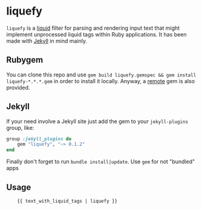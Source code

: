 # liquefy

`liquefy` is a [liquid][1] filter for parsing and rendering input text that
might implement unprocessed liquid tags within Ruby applications. It has been
made with [Jekyll][3] in mind mainly.

## Rubygem

You can clone this repo and use `gem build liquefy.gemspec && gem install
liquefy-*.*.*.gem` in order to install it locally. Anyway, a [remote][2] gem
is also provided.

## Jekyll

If your need involve a Jekyll site just add the gem to your `jekyll-plugins`
group, like:

```ruby
group :jekyll_plugins do
    gem "liquefy", "~> 0.1.2"
end
```

Finally don't forget to run `bundle install|update`. Use `gem` for not 
"bundled" apps

## Usage

```liquid
    {{ text_with_liquid_tags | liquefy }}
```

[1]: https://shopify.github.io/liquid/
[2]: https://rubygems.org/gems/liquefy
[3]: http://jekyllrb.com/
